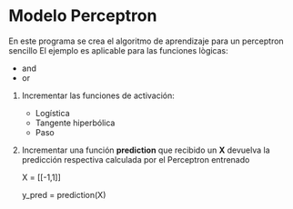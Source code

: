 # Modelo Perceptron

En este programa se crea el algoritmo
de aprendizaje para un perceptron 
sencillo
El ejemplo es aplicable para las funciones
lògicas:
* and
* or

1. Incrementar las funciones de activación:
    * Logística
    * Tangente hiperbólica
    * Paso
2. Incrementar una función **prediction** que recibido un **X** devuelva la predicción respectiva calculada por el Perceptron entrenado

   X = [[-1,1]]
   
   y_pred = prediction(X)
    




